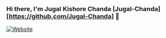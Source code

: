 ### Hi there, I'm Jugal Kishore Chanda [Jugal-Chanda][https://github.com/Jugal-Chanda] 👋

[![Website](https://img.shields.io/website?label=codeSTACKr.com&style=for-the-badge&url=https%3A%2F%2Fcodestackr.com)](https://codestackr.com)